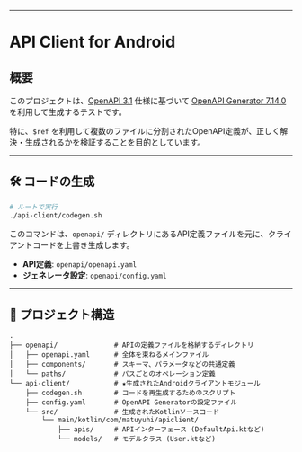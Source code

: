 -----

# API Client for Android

## 概要

このプロジェクトは、[OpenAPI 3.1](https://www.openapis.org/) 仕様に基づいて [OpenAPI Generator 7.14.0](https://openapi-generator.tech/) を利用して生成するテストです。

特に、`$ref` を利用して複数のファイルに分割されたOpenAPI定義が、正しく解決・生成されるかを検証することを目的としています。

-----

## 🛠️ コードの生成

```bash
# ルートで実行
./api-client/codegen.sh
```

このコマンドは、`openapi/` ディレクトリにあるAPI定義ファイルを元に、クライアントコードを上書き生成します。

* **API定義**: `openapi/openapi.yaml`
* **ジェネレータ設定**: `openapi/config.yaml`

-----

## 📁 プロジェクト構造

```
.
├── openapi/              # APIの定義ファイルを格納するディレクトリ
│   ├── openapi.yaml      # 全体を束ねるメインファイル
│   ├── components/       # スキーマ、パラメータなどの共通定義
│   └── paths/            # パスごとのオペレーション定義
└── api-client/           # ★生成されたAndroidクライアントモジュール
    ├── codegen.sh        # コードを再生成するためのスクリプト
    ├── config.yaml       # OpenAPI Generatorの設定ファイル
    └── src/              # 生成されたKotlinソースコード
        └── main/kotlin/com/matuyuhi/apiclient/
            ├── apis/     # APIインターフェース (DefaultApi.ktなど)
            └── models/   # モデルクラス (User.ktなど)
```